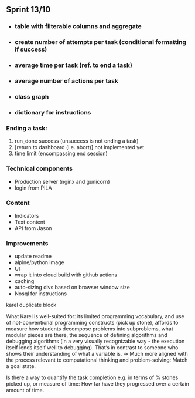  
## Sprint 13/10

 - ### table with filterable columns and aggregate
 - ### create number of attempts per task (conditional formatting if success)
 - ### average time per task (ref. to end a task)
 - ### average number of actions per task
 - ### class graph
 - ### dictionary for instructions
  
 
 ### Ending a task:
 1. run_done success (unsuccess is not ending a task)
 2. [return to dashboard (i.e. abort)] not implemented yet
 3. time limit (encompassing end session)
 


 ### Technical components
 - Production server (nginx and gunicorn)
 - login from PILA 
 
 ### Content
  - Indicators 
  - Text content
  - API from Jason
 
### Improvements
 - update readme 
 - alpine/python image
 - UI
 - wrap it into cloud build with github actions 
- caching 
- auto-sizing divs based on browser window size
- Nosql for instructions

karel duplicate block

What Karel is well-suited for: its limited programming vocabulary,
 and use of not-conventional programming constructs (pick up stone), 
 affords to measure how students decompose problems into subproblems, 
 what modular pieces are there, the sequence of defining algorithms 
 and debugging algorithms (in a very visually recognizable way - 
 the execution itself lends itself well to debugging).
  That’s in contrast to someone who shows their understanding of what
   a variable is. → Much more aligned with the process relevant to
    computational thinking and problem-solving: Match a goal state. 
    
Is there a way to quantify the task completion e.g. 
in terms of % stones picked up, or measure of time: 
How far have they progressed over a certain amount of time. 

